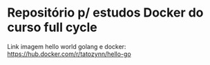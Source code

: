 # Repositório p/ estudos Docker do curso full cycle
Link imagem hello world golang e docker: https://hub.docker.com/r/tatozynn/hello-go
